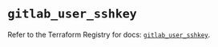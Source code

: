 # `gitlab_user_sshkey`

Refer to the Terraform Registry for docs: [`gitlab_user_sshkey`](https://registry.terraform.io/providers/gitlabhq/gitlab/17.11.0/docs/resources/user_sshkey).
